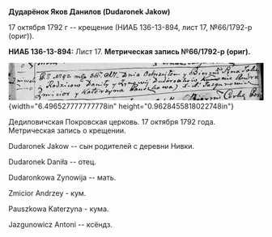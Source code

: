 **Дударёнок Яков Данилов (Dudaronek Jakow)**

17 октября 1792 г -- крещение (НИАБ 136-13-894, лист 17, №66/1792-р
(ориг)).

**НИАБ 136-13-894:** Лист 17. **Метрическая запись №66/1792-р (ориг).**

![](./media/49f98d889a365253c137e8ce8521ec4aad78c35f.png){width="6.496527777777778in"
height="0.9628455818022748in"}

Дедиловичская Покровская церковь. 17 октября 1792 года. Метрическая
запись о крещении.

Dudaronek Jakow -- сын родителей с деревни Нивки.

Dudaronek Daniła -- отец.

Dudaronkowa Zynowija -- мать.

Zmicior Andrzey - кум.

Pauszkowa Katerzyna - кума.

Jazgunowicz Antoni -- ксёндз.
